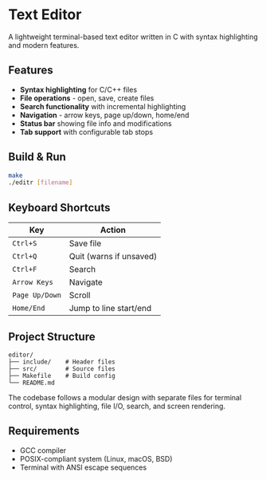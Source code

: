 # Text Editor

A lightweight terminal-based text editor written in C with syntax highlighting and modern features.

## Features

- **Syntax highlighting** for C/C++ files
- **File operations** - open, save, create files
- **Search functionality** with incremental highlighting
- **Navigation** - arrow keys, page up/down, home/end
- **Status bar** showing file info and modifications
- **Tab support** with configurable tab stops

## Build & Run

```bash
make
./editr [filename]
```

## Keyboard Shortcuts

| Key | Action |
|-----|--------|
| `Ctrl+S` | Save file |
| `Ctrl+Q` | Quit (warns if unsaved) |
| `Ctrl+F` | Search |
| `Arrow Keys` | Navigate |
| `Page Up/Down` | Scroll |
| `Home/End` | Jump to line start/end |

## Project Structure

```
editor/
├── include/    # Header files
├── src/        # Source files  
├── Makefile    # Build config
└── README.md
```

The codebase follows a modular design with separate files for terminal control, syntax highlighting, file I/O, search, and screen rendering.

## Requirements

- GCC compiler
- POSIX-compliant system (Linux, macOS, BSD)
- Terminal with ANSI escape sequences
